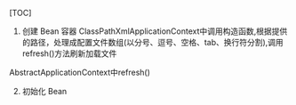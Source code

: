 [TOC]
1. 创建 Bean 容器
ClassPathXmlApplicationContext中调用构造函数,根据提供的路径，处理成配置文件数组(以分号、逗号、空格、tab、换行符分割),调用refresh()方法刷新加载文件

AbstractApplicationContext中refresh()
 
 
 
 
 
 
 
 
 
 
 
 
 
 
 
 
 
 
 
 
 
 
 
 
 
 
 
 
 
 
 
 
 
 
 
 
 
 
 
 
 
 
 
 
 
 
 
 
 
 
 
 
 
 
 
 
 
 
 
 
 
 
 
 
 
 
 
 
 
 
 
 
 
 
 
 
 
 
 
 
 
 
 
 
 
 
 
 
 
 
 
 
2. 初始化 Bean

























































































































